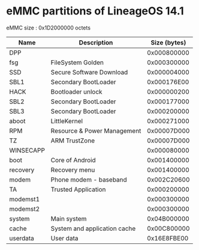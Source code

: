 # eMMC partitions of LineageOS 14.1

eMMC size : 0x1D2000000 octets

| Name     | Description | Size (bytes) |
|----------|-------------|--------------|
|DPP       | | 0x000800000 |
|fsg       | FileSystem Golden | 0x000300000 |
|SSD       | Secure Software Download | 0x000004000 |
|SBL1      | Secondary BootLoader | 0x000176E00 |
|HACK      | Bootloader unlock | 0x000000200 |
|SBL2      | Secondary BootLoader | 0x000177000 |
|SBL3      | Secondary BootLoader | 0x000200000 | 
|aboot     | LittleKernel | 0x000271000 |
|RPM       | Resource & Power Management | 0x00007D000 |
|TZ        | ARM TrustZone | 0x00007D000 |
|WINSECAPP | | 0x000080000 |
|boot      | Core of Android | 0x001400000 |
|recovery  | Recovery menu | 0x001400000 |
|modem     | Phone modem - baseband | 0x002C20600 |
|TA        | Trusted Application | 0x000200000 |
|modemst1  | | 0x000300000 |
|modemst2  | | 0x000300000 |
|system    | Main system | 0x04B000000 |
|cache     | System and application cache |0x00C800000 |
|userdata  | User data | 0x16E8FBE00 |
